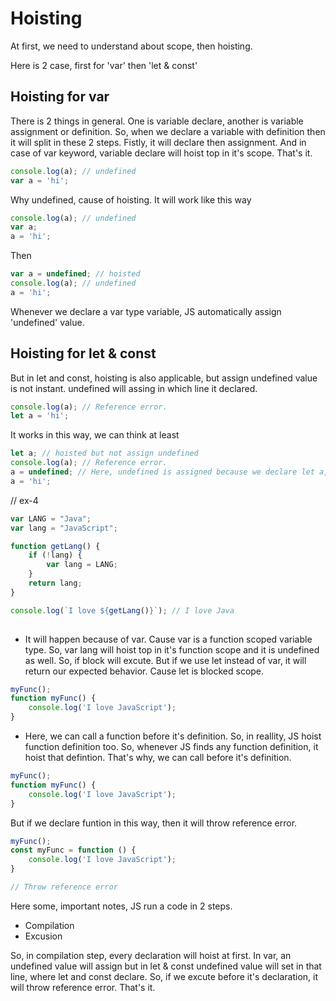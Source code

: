 # Hoisting

At first, we need to understand about scope, then hoisting.

Here is 2 case, first for 'var' then 'let & const'

## Hoisting for var

There is 2 things in general. One is variable declare, another is variable assignment or definition. So, when we declare a variable with definition then it will split in these 2 steps. Fistly, it will declare then assignment. And in case of var keyword, variable declare will hoist top in it's scope. That's it.

```js
console.log(a); // undefined
var a = 'hi';
```

Why undefined, cause of hoisting. It will work like this way

```js
console.log(a); // undefined
var a;
a = 'hi';
```

Then

```js
var a = undefined; // hoisted
console.log(a); // undefined
a = 'hi';
```

Whenever we declare a var type variable, JS automatically assign 'undefined' value.

## Hoisting for let & const

But in let and const, hoisting is also applicable, but assign undefined value is not instant. undefined will assing in which line it declared.

```js
console.log(a); // Reference error.
let a = 'hi';
```

It works in this way, we can think at least

```js
let a; // hoisted but not assign undefined
console.log(a); // Reference error.
a = undefined; // Here, undefined is assigned because we declare let a, in this line.
a = 'hi';
```

// ex-4

```js
var LANG = "Java";
var lang = "JavaScript";

function getLang() {
    if (!lang) {
        var lang = LANG;
    }
    return lang;
}

console.log(`I love ${getLang()}`); // I love Java
 
```

- It will happen because of var. Cause var is a function scoped variable type. So, var lang will hoist top in it's function scope and it is undefined as well. So, if block will excute. But if we use let instead of var, it will return our expected behavior. Cause let is blocked scope.

```js
myFunc();
function myFunc() {
    console.log('I love JavaScript');
}
```

- Here, we can call a function before it's definition. So, in reallity, JS hoist function definition too. So, whenever JS finds any function definition, it hoist that defintion. That's why, we can call before it's definition.

```js
myFunc();
function myFunc() {
    console.log('I love JavaScript');
}
```

But if we declare funtion in this way, then it will throw reference error.

```js
myFunc();
const myFunc = function () {
    console.log('I love JavaScript');
}

// Throw reference error
```

Here some, important notes, JS run a code in 2 steps.

- Compilation
- Excusion

So, in compilation step, every declaration will hoist at first. In var, an undefined value will assign but in let & const undefined value will set in that line, where let and const declare. So, if we excute before it's declaration, it will throw reference error. That's it.
